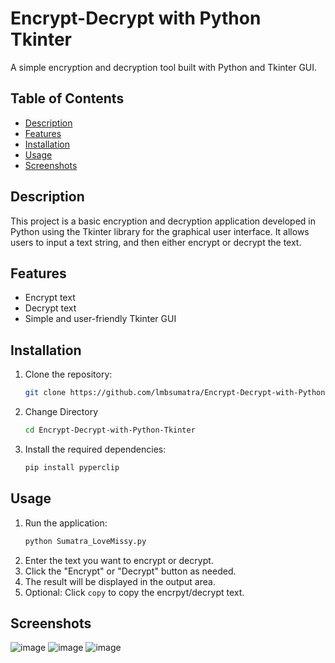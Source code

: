 # Encrypt-Decrypt with Python Tkinter

A simple encryption and decryption tool built with Python and Tkinter GUI.

## Table of Contents

- [Description](#description)
- [Features](#features)
- [Installation](#installation)
- [Usage](#usage)
- [Screenshots](#screenshots)

## Description

This project is a basic encryption and decryption application developed in Python using the Tkinter library for the graphical user interface. It allows users to input a text string, and then either encrypt or decrypt the text.

## Features

- Encrypt text
- Decrypt text
- Simple and user-friendly Tkinter GUI

## Installation

1. Clone the repository:

   ```bash
   git clone https://github.com/lmbsumatra/Encrypt-Decrypt-with-Python-Tkinter.git
2. Change Directory
   ```bash
   cd Encrypt-Decrypt-with-Python-Tkinter
3. Install the required dependencies:
   ```bash
   pip install pyperclip

## Usage
1. Run the application:
   ```bash
   python Sumatra_LoveMissy.py
2. Enter the text you want to encrypt or decrypt.
3. Click the "Encrypt" or "Decrypt" button as needed.
4. The result will be displayed in the output area.
5. Optional: Click `copy` to copy the encrpyt/decrypt text.

## Screenshots
![image](https://github.com/lmbsumatra/Encrypt-Decrypt-with-Python-Tkinter/assets/122442812/2a93227f-a788-448c-9caa-0248cdf5e086)
![image](https://github.com/lmbsumatra/Encrypt-Decrypt-with-Python-Tkinter/assets/122442812/a454a2e4-022b-46ac-9153-5eb6744d2e37)
![image](https://github.com/lmbsumatra/Encrypt-Decrypt-with-Python-Tkinter/assets/122442812/098b2918-0470-4261-9191-759c5d23e9ff)





